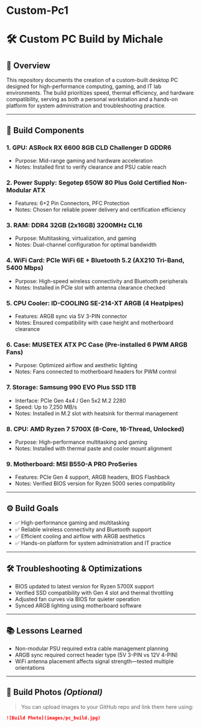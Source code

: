 # Custom-Pc1
# 🛠️ Custom PC Build by Michale

## 🔧 Overview
This repository documents the creation of a custom-built desktop PC designed for high-performance computing, gaming, and IT lab environments. The build prioritizes speed, thermal efficiency, and hardware compatibility, serving as both a personal workstation and a hands-on platform for system administration and troubleshooting practice.

---

## 🧩 Build Components 

### 1. GPU: ASRock RX 6600 8GB CLD Challenger D GDDR6
- Purpose: Mid-range gaming and hardware acceleration
- Notes: Installed first to verify clearance and PSU cable reach

### 2. Power Supply: Segotep 650W 80 Plus Gold Certified Non-Modular ATX
- Features: 6+2 Pin Connectors, PFC Protection
- Notes: Chosen for reliable power delivery and certification efficiency

### 3. RAM: DDR4 32GB (2x16GB) 3200MHz CL16
- Purpose: Multitasking, virtualization, and gaming
- Notes: Dual-channel configuration for optimal bandwidth

### 4. WiFi Card: PCIe WiFi 6E + Bluetooth 5.2 (AX210 Tri-Band, 5400 Mbps)
- Purpose: High-speed wireless connectivity and Bluetooth peripherals
- Notes: Installed in PCIe slot with antenna clearance checked

### 5. CPU Cooler: ID-COOLING SE-214-XT ARGB (4 Heatpipes)
- Features: ARGB sync via 5V 3-PIN connector
- Notes: Ensured compatibility with case height and motherboard clearance

### 6. Case: MUSETEX ATX PC Case (Pre-installed 6 PWM ARGB Fans)
- Purpose: Optimized airflow and aesthetic lighting
- Notes: Fans connected to motherboard headers for PWM control

### 7. Storage: Samsung 990 EVO Plus SSD 1TB
- Interface: PCIe Gen 4x4 / Gen 5x2 M.2 2280
- Speed: Up to 7,250 MB/s
- Notes: Installed in M.2 slot with heatsink for thermal management

### 8. CPU: AMD Ryzen 7 5700X (8-Core, 16-Thread, Unlocked)
- Purpose: High-performance multitasking and gaming
- Notes: Installed with thermal paste and cooler mount alignment

### 9. Motherboard: MSI B550-A PRO ProSeries
- Features: PCIe Gen 4 support, ARGB headers, BIOS Flashback
- Notes: Verified BIOS version for Ryzen 5000 series compatibility

---

## ⚙️ Build Goals
- ✅ High-performance gaming and multitasking
- ✅ Reliable wireless connectivity and Bluetooth support
- ✅ Efficient cooling and airflow with ARGB aesthetics
- ✅ Hands-on platform for system administration and IT practice

---

## 🛠️ Troubleshooting & Optimizations
- BIOS updated to latest version for Ryzen 5700X support
- Verified SSD compatibility with Gen 4 slot and thermal throttling
- Adjusted fan curves via BIOS for quieter operation
- Synced ARGB lighting using motherboard software

---

## 📚 Lessons Learned
- Non-modular PSU required extra cable management planning
- ARGB sync required correct header type (5V 3-PIN vs 12V 4-PIN)
- WiFi antenna placement affects signal strength—tested multiple orientations

---

## 📸 Build Photos *(Optional)*
> You can upload images to your GitHub repo and link them here using:
```markdown
![Build Photo](images/pc_build.jpg)














